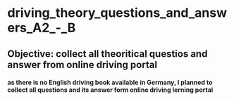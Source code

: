# driving_theory_questions_and_answers_A2_-_B

## Objective: collect all theoritical questios and answer from online driving portal

#### as there is no English driving book available in Germany, I planned to collect all questions and its answer form online driving lerning portal